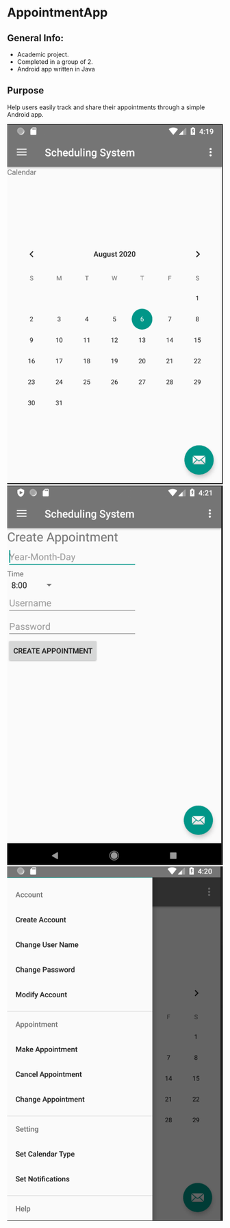 # AppointmentApp

## General Info:
* Academic project.
* Completed in a group of 2.
* Android app written in Java

## Purpose
Help users easily track and share their appointments through a simple Android app.

![alt text](https://github.com/obvios/AppointmentApp/blob/master/Home.png)
![alt text](https://github.com/obvios/AppointmentApp/blob/master/Create%20Appointment.png)
![alt text](https://github.com/obvios/AppointmentApp/blob/master/Menu.png)
